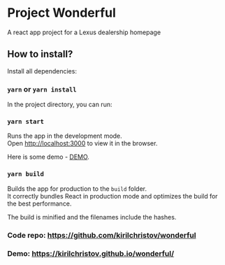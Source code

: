 # Project Wonderful

A react app project for a Lexus dealership homepage

## How to install?

Install all dependencies:

### `yarn` or `yarn install`

In the project directory, you can run:

### `yarn start`

Runs the app in the development mode.<br />
Open [http://localhost:3000](http://localhost:3000) to view it in the browser.

Here is some demo -  [DEMO](https://kirilchristov.github.io/wonderful/).

### `yarn build`

Builds the app for production to the `build` folder.<br />
It correctly bundles React in production mode and optimizes the build for the best performance.

The build is minified and the filenames include the hashes.<br />


### Code repo: https://github.com/kirilchristov/wonderful
### Demo: https://kirilchristov.github.io/wonderful/


